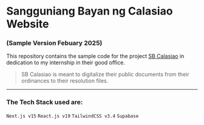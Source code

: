 # Sangguniang Bayan ng Calasiao Website 
### (Sample Version Febuary 2025)
This repository contains the sample code for the project [SB Calasiao](https://sangguniang-bayan-ng-calasiao.vercel.app) in dedication to my internship in their good office.
>SB Calasiao is meant to digitalize their public documents from their ordinances to their resolution files.

--- 



### The Tech Stack used are: 
`Next.js v15`   `React.js v19`   `TailwindCSS v3.4`   `Supabase`

